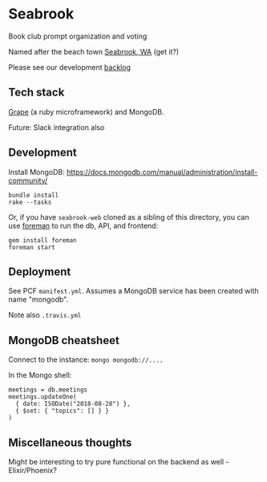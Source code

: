 # Seabrook

Book club prompt organization and voting

Named after the beach town [Seabrook, WA](https://www.google.com/maps/place/Seabrook,+WA/@47.1978284,-124.2015807,16z/data=!4m5!3m4!1s0x54920d9c7ab3e9fb:0xc7ec646742447dcf!8m2!3d47.1955483!4d-124.1963636a) (get it?)

Please see our development [backlog](https://www.pivotaltracker.com/n/projects/2186995)

## Tech stack
[Grape](https://github.com/ruby-grape/grape) (a ruby microframework) and MongoDB.

Future: Slack integration also

## Development
Install MongoDB: https://docs.mongodb.com/manual/administration/install-community/

```
bundle install
rake --tasks
```

Or, if you have `seabrook-web` cloned as a sibling of this directory, you can use [foreman](https://github.com/ddollar/foreman) to run the db, API, and frontend:
```
gem install foreman
foreman start
```

## Deployment
See PCF `manifest.yml`. Assumes a MongoDB service has been created with name "mongodb".

Note also `.travis.yml`

## MongoDB cheatsheet
Connect to the instance:
`mongo mongodb://....`

In the Mongo shell:
```
meetings = db.meetings
meetings.updateOne(
  { date: ISODate("2018-08-28") },
  { $set: { "topics": [] } }
)
```

## Miscellaneous thoughts
Might be interesting to try pure functional on the backend as well - Elixir/Phoenix?
